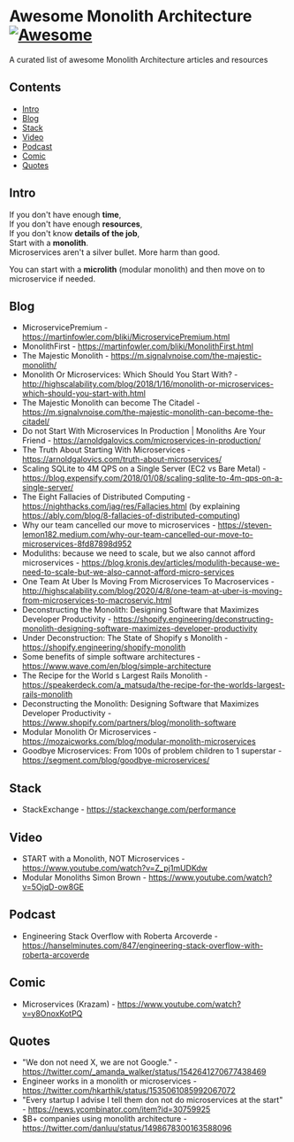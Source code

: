 # Awesome Monolith Architecture [![Awesome](https://awesome.re/badge-flat2.svg)](https://awesome.re)

A curated list of awesome Monolith Architecture articles and resources

## Contents

- [Intro](#intro)
- [Blog](#blog)
- [Stack](#stack)
- [Video](#video)
- [Podcast](#podcast)
- [Comic](#comic)
- [Quotes](#quotes)



## Intro
If you don't have enough **time**,  
If you don't have enough **resources**,  
If you don't know **details of the job**,  
Start with a **monolith**.  
Microservices aren't a silver bullet. More harm than good.  

You can start with a **microlith** (modular monolith) and then move on to microservice if needed.  

## Blog
- MicroservicePremium - https://martinfowler.com/bliki/MicroservicePremium.html
- MonolithFirst - https://martinfowler.com/bliki/MonolithFirst.html
- The Majestic Monolith - https://m.signalvnoise.com/the-majestic-monolith/
- Monolith Or Microservices: Which Should You Start With? - http://highscalability.com/blog/2018/1/16/monolith-or-microservices-which-should-you-start-with.html
- The Majestic Monolith can become The Citadel - https://m.signalvnoise.com/the-majestic-monolith-can-become-the-citadel/
- Do not Start With Microservices In Production | Monoliths Are Your Friend - https://arnoldgalovics.com/microservices-in-production/
- The Truth About Starting With Microservices - https://arnoldgalovics.com/truth-about-microservices/
- Scaling SQLite to 4M QPS on a Single Server (EC2 vs Bare Metal) - https://blog.expensify.com/2018/01/08/scaling-sqlite-to-4m-qps-on-a-single-server/
- The Eight Fallacies of Distributed Computing - https://nighthacks.com/jag/res/Fallacies.html (by explaining https://ably.com/blog/8-fallacies-of-distributed-computing)
- Why our team cancelled our move to microservices - https://steven-lemon182.medium.com/why-our-team-cancelled-our-move-to-microservices-8fd87898d952
- Moduliths: because we need to scale, but we also cannot afford microservices - https://blog.kronis.dev/articles/modulith-because-we-need-to-scale-but-we-also-cannot-afford-micro-services
- One Team At Uber Is Moving From Microservices To Macroservices - http://highscalability.com/blog/2020/4/8/one-team-at-uber-is-moving-from-microservices-to-macroservic.html
- Deconstructing the Monolith: Designing Software that Maximizes Developer Productivity - https://shopify.engineering/deconstructing-monolith-designing-software-maximizes-developer-productivity
- Under Deconstruction: The State of Shopify s Monolith - https://shopify.engineering/shopify-monolith
- Some benefits of simple software architectures - https://www.wave.com/en/blog/simple-architecture
- The Recipe for the World s Largest Rails Monolith - https://speakerdeck.com/a_matsuda/the-recipe-for-the-worlds-largest-rails-monolith
- Deconstructing the Monolith: Designing Software that Maximizes Developer Productivity - https://www.shopify.com/partners/blog/monolith-software
- Modular Monolith Or Microservices - https://mozaicworks.com/blog/modular-monolith-microservices
- Goodbye Microservices: From 100s of problem children to 1 superstar - https://segment.com/blog/goodbye-microservices/

## Stack
- StackExchange - https://stackexchange.com/performance

## Video
- START with a Monolith, NOT Microservices - https://www.youtube.com/watch?v=Z_pj1mUDKdw
- Modular Monoliths Simon Brown - https://www.youtube.com/watch?v=5OjqD-ow8GE

## Podcast
- Engineering Stack Overflow with Roberta Arcoverde - https://hanselminutes.com/847/engineering-stack-overflow-with-roberta-arcoverde

## Comic
- Microservices (Krazam) - https://www.youtube.com/watch?v=y8OnoxKotPQ

## Quotes
- "We don not need X, we are not Google." - https://twitter.com/_amanda_walker/status/1542641270677438469
- Engineer works in a monolith or microservices - https://twitter.com/hkarthik/status/1535061085992067072
- "Every startup I advise I tell them don not do microservices at the start" - https://news.ycombinator.com/item?id=30759925
- $B+ companies using monolith architecture - https://twitter.com/danluu/status/1498678300163588096
